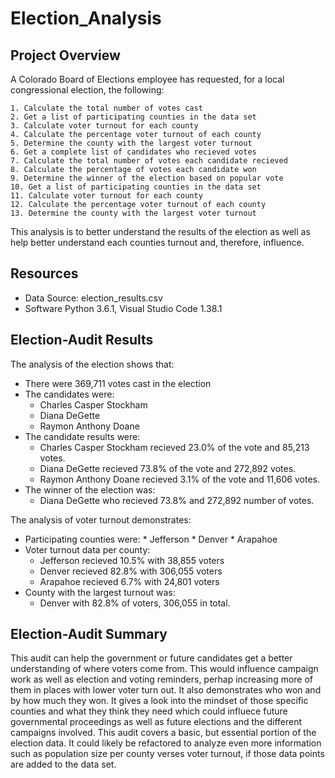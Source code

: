 # Election_Analysis

## Project Overview
A Colorado Board of Elections employee has requested, for a local congressional election, the following:
    
    1. Calculate the total number of votes cast
    2. Get a list of participating counties in the data set
    3. Calculate voter turnout for each county
    4. Calculate the percentage voter turnout of each county
    5. Determine the county with the largest voter turnout
    6. Get a complete list of candidates who recieved votes
    7. Calculate the total number of votes each candidate recieved
    8. Calculate the percentage of votes each candidate won
    9. Determine the winner of the election based on popular vote
    10. Get a list of participating counties in the data set
    11. Calculate voter turnout for each county
    12. Calculate the percentage voter turnout of each county
    13. Determine the county with the largest voter turnout
    
This analysis is to better understand the results of the election as well as help better understand each counties turnout and, therefore, influence.

## Resources 
* Data Source: election_results.csv
* Software Python 3.6.1, Visual Studio Code 1.38.1

## Election-Audit Results

The analysis of the election shows that:
  * There were 369,711 votes cast in the election
  * The candidates were:
    *  Charles Casper Stockham
    *  Diana DeGette
    *  Raymon Anthony Doane
  * The candidate results were:
    *  Charles Casper Stockham recieved 23.0% of the vote and 85,213 votes.
    *  Diana DeGette recieved 73.8% of the vote and 272,892 votes.
    *  Raymon Anthony Doane recieved 3.1% of the vote and 11,606 votes.
  * The winner of the election was:
    *  Diana DeGette who recieved 73.8% and 272,892 number of votes.

The analysis of voter turnout demonstrates:
  *  Participating counties were:
    * Jefferson
    * Denver
    * Arapahoe
  * Voter turnout data per county:
    * Jefferson recieved 10.5% with 38,855 voters
    * Denver recieved 82.8% with 306,055 voters
    * Arapahoe recieved 6.7% with 24,801 voters
  * County with the largest turnout was:
     * Denver with 82.8% of voters, 306,055 in total.
        
## Election-Audit Summary
This audit can help the government or future candidates get a better understanding of where voters come from. This would influence campaign work as well as election and voting reminders, perhap increasing more of them in places with lower voter turn out. It also demonstrates who won and by how much they won. It gives a look into the mindset of those specific counties and what they think they need which could influece future governmental proceedings as well as future elections and the different campaigns involved. This audit covers a basic, but essential portion of the election data. It could likely be refactored to analyze even more information such as population size per county verses voter turnout, if those data points are added to the data set.
